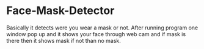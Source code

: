 # Face-Mask-Detector
Basically it detects were you wear a mask or not. After running program one window pop up and it shows your face through web cam and if mask is there then it shows mask if not than no mask.
